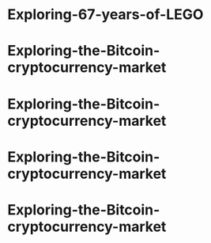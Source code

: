 # Exploring-67-years-of-LEGO
# Exploring-the-Bitcoin-cryptocurrency-market
# Exploring-the-Bitcoin-cryptocurrency-market
# Exploring-the-Bitcoin-cryptocurrency-market
# Exploring-the-Bitcoin-cryptocurrency-market
